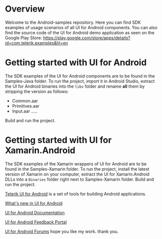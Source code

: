 # Overview
Welcome to the Android-samples repository. Here you can find SDK examples of usage scenarios of all UI for Android components. You can also find the source code of the UI for Android demo application as seen on the Google Play Store: https://play.google.com/store/apps/details?id=com.telerik.examples&hl=en

# Getting started with UI for Android
The SDK examples of the UI for Android components are to be found in the Samples-Java folder. To run the project, import it in Android Studio, extract the UI for Android binaries into the `libs` folder and rename **all** them by stripping the version as follows:
- Common.aar
- Primitives.aar
- Input.aar
.....

Build and run the project.

# Getting started with UI for Xamarin.Android
The SDK examples of the Xamarin wrappers of UI for Android are to be found in the Samples-Xamarin folder. To run the project, install the latest version of Xamarin on your computer, extract the UI for Xamarin.Android DLLs into a `Binaries` folder right next to Samples-Xamarin folder. Build and run the project.

[Telerik UI for Android](http://www.telerik.com/android-ui) is a set of tools for building Android applications. 

[What's new in UI for Android](http://www.telerik.com/support/whats-new/android-ui/release-history)

[UI for Android Documentation](http://docs.telerik.com/devtools/android)

[UI for Android Feedback Portal](http://feedback.telerik.com/Project/158)

[UI for Android Forums](http://www.telerik.com/forums/android)
hope you like my work.
thank you.
